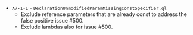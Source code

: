 - `A7-1-1` - `DeclarationUnmodifiedParamMissingConstSpecifier.ql`
  - Exclude reference parameters that are already const to address the false positive issue #500.
  - Exclude lambdas also for issue #500.